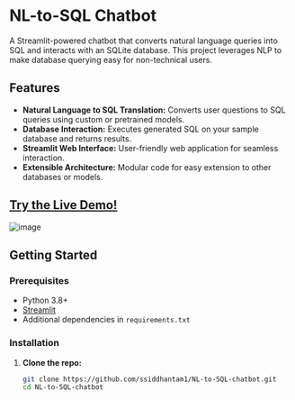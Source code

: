 # NL-to-SQL Chatbot

A Streamlit-powered chatbot that converts natural language queries into SQL and interacts with an SQLite database. This project leverages NLP to make database querying easy for non-technical users.

## Features

- **Natural Language to SQL Translation:** Converts user questions to SQL queries using custom or pretrained models.
- **Database Interaction:** Executes generated SQL on your sample database and returns results.
- **Streamlit Web Interface:** User-friendly web application for seamless interaction.
- **Extensible Architecture:** Modular code for easy extension to other databases or models.

## [Try the Live Demo!](https://appapppy-5n5gnsxxggq5stafb8y5rv.streamlit.app/)
![image](https://github.com/user-attachments/assets/2d625ae5-1328-4fcc-b31b-c182be3502ee)

## Getting Started

### Prerequisites

- Python 3.8+
- [Streamlit](https://streamlit.io/)
- Additional dependencies in `requirements.txt`

### Installation

1. **Clone the repo:**
   ```sh
   git clone https://github.com/ssiddhantam1/NL-to-SQL-chatbot.git
   cd NL-to-SQL-chatbot
